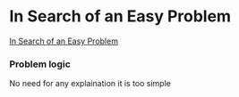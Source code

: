 # In Search of an Easy Problem

[In Search of an Easy Problem](https://codeforces.com/problemset/problem/1030/A)

### Problem logic
No need for any explaination it is too simple
